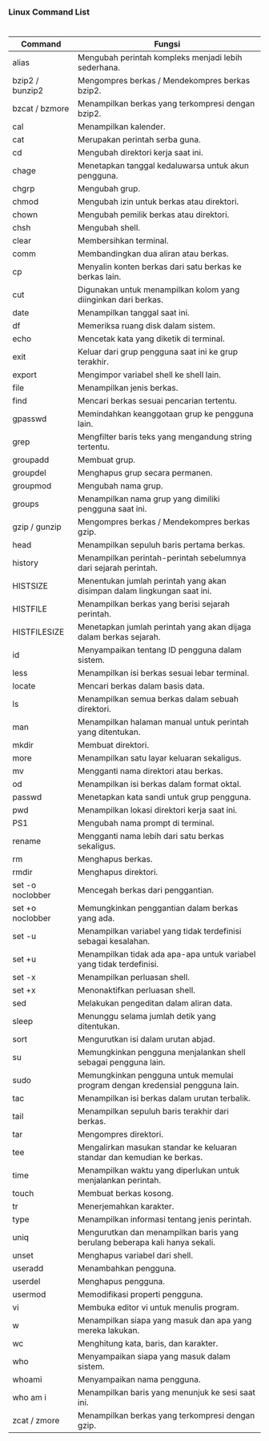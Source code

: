 ### Linux Command List
#
| Command           | Fungsi                                     |
|---------------------|--------------------------------------------------------------------|
| alias               | Mengubah perintah kompleks menjadi lebih sederhana.                 |
| bzip2 / bunzip2     | Mengompres berkas / Mendekompres berkas bzip2.                     |
| bzcat / bzmore      | Menampilkan berkas yang terkompresi dengan bzip2.                   |
| cal                 | Menampilkan kalender.                                              |
| cat                 | Merupakan perintah serba guna.                                     |
| cd                  | Mengubah direktori kerja saat ini.                                 |
| chage               | Menetapkan tanggal kedaluwarsa untuk akun pengguna.                |
| chgrp               | Mengubah grup.                                                     |
| chmod               | Mengubah izin untuk berkas atau direktori.                         |
| chown               | Mengubah pemilik berkas atau direktori.                             |
| chsh                | Mengubah shell.                                                    |
| clear               | Membersihkan terminal.                                             |
| comm                | Membandingkan dua aliran atau berkas.                              |
| cp                  | Menyalin konten berkas dari satu berkas ke berkas lain.             |
| cut                 | Digunakan untuk menampilkan kolom yang diinginkan dari berkas.      |
| date                | Menampilkan tanggal saat ini.                                      |
| df                  | Memeriksa ruang disk dalam sistem.                                 |
| echo                | Mencetak kata yang diketik di terminal.                            |
| exit                | Keluar dari grup pengguna saat ini ke grup terakhir.               |
| export              | Mengimpor variabel shell ke shell lain.                            |
| file                | Menampilkan jenis berkas.                                          |
| find                | Mencari berkas sesuai pencarian tertentu.                          |
| gpasswd             | Memindahkan keanggotaan grup ke pengguna lain.                     |
| grep                | Mengfilter baris teks yang mengandung string tertentu.             |
| groupadd            | Membuat grup.                                                      |
| groupdel            | Menghapus grup secara permanen.                                     |
| groupmod            | Mengubah nama grup.                                                |
| groups              | Menampilkan nama grup yang dimiliki pengguna saat ini.             |
| gzip / gunzip       | Mengompres berkas / Mendekompres berkas gzip.                      |
| head                | Menampilkan sepuluh baris pertama berkas.                          |
| history             | Menampilkan perintah-perintah sebelumnya dari sejarah perintah.    |
| HISTSIZE            | Menentukan jumlah perintah yang akan disimpan dalam lingkungan saat ini. |
| HISTFILE            | Menampilkan berkas yang berisi sejarah perintah.                   |
| HISTFILESIZE        | Menetapkan jumlah perintah yang akan dijaga dalam berkas sejarah.  |
| id                  | Menyampaikan tentang ID pengguna dalam sistem.                      |
| less                | Menampilkan isi berkas sesuai lebar terminal.                      |
| locate              | Mencari berkas dalam basis data.                                   |
| ls                  | Menampilkan semua berkas dalam sebuah direktori.                   |
| man                 | Menampilkan halaman manual untuk perintah yang ditentukan.         |
| mkdir               | Membuat direktori.                                                 |
| more                | Menampilkan satu layar keluaran sekaligus.                         |
| mv                  | Mengganti nama direktori atau berkas.                              |
| od                  | Menampilkan isi berkas dalam format oktal.                         |
| passwd              | Menetapkan kata sandi untuk grup pengguna.                         |
| pwd                 | Menampilkan lokasi direktori kerja saat ini.                      |
| PS1                 | Mengubah nama prompt di terminal.                                  |
| rename              | Mengganti nama lebih dari satu berkas sekaligus.                   |
| rm                  | Menghapus berkas.                                                  |
| rmdir               | Menghapus direktori.                                               |
| set -o noclobber    | Mencegah berkas dari penggantian.                                  |
| set +o noclobber    | Memungkinkan penggantian dalam berkas yang ada.                    |
| set -u              | Menampilkan variabel yang tidak terdefinisi sebagai kesalahan.    |
| set +u              | Menampilkan tidak ada apa-apa untuk variabel yang tidak terdefinisi. |
| set -x              | Menampilkan perluasan shell.                                       |
| set +x              | Menonaktifkan perluasan shell.                                     |
| sed                 | Melakukan pengeditan dalam aliran data.                            |
| sleep               | Menunggu selama jumlah detik yang ditentukan.                     |
| sort                | Mengurutkan isi dalam urutan abjad.                                |
| su                  | Memungkinkan pengguna menjalankan shell sebagai pengguna lain.    |
| sudo                | Memungkinkan pengguna untuk memulai program dengan kredensial pengguna lain. |
| tac                 | Menampilkan isi berkas dalam urutan terbalik.                      |
| tail                | Menampilkan sepuluh baris terakhir dari berkas.                    |
| tar                 | Mengompres direktori.                                               |
| tee                 | Mengalirkan masukan standar ke keluaran standar dan kemudian ke berkas. |
| time                | Menampilkan waktu yang diperlukan untuk menjalankan perintah.      |
| touch               | Membuat berkas kosong.                                              |
| tr                  | Menerjemahkan karakter.                                            |
| type                | Menampilkan informasi tentang jenis perintah.                      |
| uniq                | Mengurutkan dan menampilkan baris yang berulang beberapa kali hanya sekali. |
| unset               | Menghapus variabel dari shell.                                      |
| useradd             | Menambahkan pengguna.                                               |
| userdel             | Menghapus pengguna.                                                 |
| usermod             | Memodifikasi properti pengguna.                                    |
| vi                  | Membuka editor vi untuk menulis program.                           |
| w                   | Menampilkan siapa yang masuk dan apa yang mereka lakukan.          |
| wc                  | Menghitung kata, baris, dan karakter.                              |
| who                 | Menyampaikan siapa yang masuk dalam sistem.                        |
| whoami              | Menyampaikan nama pengguna.                                         |
| who am i            | Menampilkan baris yang menunjuk ke sesi saat ini.                   |
| zcat / zmore         | Menampilkan berkas yang terkompresi dengan gzip.                   |
